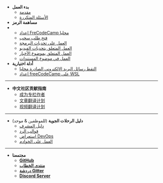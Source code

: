 - **بدء العمل**
  - [مقدمة](index "المساهمة في مجتمع FreCodeCamp.org")
  - [الأسئلة المتكررة](/FAQ.md)
- **مساهمة الرمز**
- - [إعداد FreCodeCamp محليا](/how-to-setup-freecodecamp-locally.md)
  - [فتح طلب سحب](/how-to-open-a-pull-request.md)
  - [العمل على تحديات البرمجة](/how-to-work-on-coding-challenges.md)
  - [العمل المتعلق بتحديات الفيديو](/how-to-help-with-video-challenges.md)
  - [العمل المتعلق بموضوع الأخبار](/how-to-work-on-the-news-theme.md)
  - [العمل في موضوع المستندات](/how-to-work-on-the-docs-theme.md)
- **أدلة اختيارية**
  - [التقط رسائل البريد الإلكتروني الصادرة محليا](/how-to-catch-outgoing-emails-locally.md)
  - [إعداد freeCodeCamp على WSL](/how-to-setup-wsl.md)

---

- **中文社区贡献指南**
  - [成为专栏作者](/i18n/chinese/news-author-application.md)
  - [文章翻译计划](/i18n/chinese/news-translations.md)
  - [视频翻译计划](/i18n/chinese/video-translations.md)

---

- **دليل الرحلات الجوية** (للموظفين & موحد)
  - [دليل المشرف](/flight-manuals/moderator-handbook.md)
  - [قوالب الرد](/flight-manuals/using-reply-templates.md)
  - [استعراض DevOps](/devops.md)
  - [العمل على الخوادم](/flight-manuals/working-on-virtual-machines.md)

---

- **مجتمعنا**
  - [**GitHub**](https://github.com/freecodecamp/freecodecamp)
  - [**منتدى الخطاب**](https://freecodecamp.org/forum/c/contributors)
  - [**دردشة Gitter**](https://gitter.im/FreeCodeCamp/Contributors)
  - [**Discord Server**](https://discord.gg/pFspAhS)
